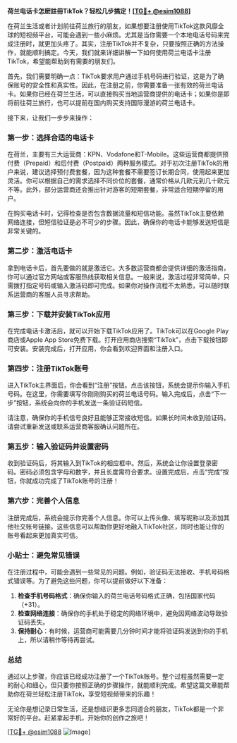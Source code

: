 **荷兰电话卡怎麽註冊TikTok？轻松几步搞定！[[TG💪+ @esim1088](https://t.me/s/esim1088)]**

在荷兰生活或者计划前往荷兰旅行的朋友，如果想要注册使用TikTok这款风靡全球的短视频平台，可能会遇到一些小麻烦。尤其是当你需要一个本地电话号码来完成注册时，就更加头疼了。其实，注册TikTok并不复杂，只要按照正确的方法操作，就能顺利搞定。今天，我们就来详细讲解一下如何使用荷兰电话卡注册TikTok，希望能帮助到有需要的朋友们。

首先，我们需要明确一点：TikTok要求用户通过手机号码进行验证，这是为了确保账号的安全性和真实性。因此，在注册之前，你需要准备一张有效的荷兰电话卡。如果你已经在荷兰生活，可以直接购买当地运营商提供的电话卡；如果你是即将前往荷兰旅行，也可以提前在国内购买支持国际漫游的荷兰电话卡。

接下来，让我们一步步来操作：

### 第一步：选择合适的电话卡

在荷兰，主要有三大运营商：KPN、Vodafone和T-Mobile。这些运营商都提供预付费（Prepaid）和后付费（Postpaid）两种服务模式。对于初次注册TikTok的用户来说，建议选择预付费套餐，因为这种套餐不需要签订长期合同，使用起来更加灵活。你可以根据自己的需求选择不同价位的套餐，通常价格从几欧元到几十欧元不等。此外，部分运营商还会推出针对游客的短期套餐，非常适合短期停留的用户。

在购买电话卡时，记得检查是否包含数据流量和短信功能。虽然TikTok主要依赖网络连接，但短信验证是必不可少的步骤。因此，确保你的电话卡能够发送短信是非常关键的。

### 第二步：激活电话卡

拿到电话卡后，首先要做的就是激活它。大多数运营商都会提供详细的激活指南，你可以通过官方网站或客服热线获取相关信息。一般来说，激活过程非常简单，只需拨打指定号码或输入激活码即可完成。如果你对操作流程不太熟悉，可以随时联系运营商的客服人员寻求帮助。

### 第三步：下载并安装TikTok应用

在完成电话卡激活后，就可以开始下载TikTok应用了。TikTok可以在Google Play商店或Apple App Store免费下载。打开应用商店搜索“TikTok”，点击下载按钮即可安装。安装完成后，打开应用，你会看到欢迎界面和注册入口。

### 第四步：注册TikTok账号

进入TikTok主界面后，你会看到“注册”按钮。点击该按钮，系统会提示你输入手机号码。在这里，你需要填写你刚刚购买的荷兰电话号码。输入完成后，点击“下一步”按钮，系统会向你的手机发送一条验证码短信。

请注意，确保你的手机信号良好且能够正常接收短信。如果长时间未收到验证码，请尝试重新发送或联系运营商客服确认问题所在。

### 第五步：输入验证码并设置密码

收到验证码后，将其输入到TikTok的相应框中。然后，系统会让你设置登录密码。密码必须包含字母和数字，并且长度需符合要求。设置完成后，点击“完成”按钮，你就成功完成了TikTok账号的注册！

### 第六步：完善个人信息

注册完成后，系统会提示你完善个人信息。你可以上传头像、填写昵称以及添加其他社交账号链接。这些信息可以帮助你更好地融入TikTok社区，同时也能让你的账号看起来更加真实可信。

### 小贴士：避免常见错误

在注册过程中，可能会遇到一些常见的问题。例如，验证码无法接收、手机号码格式错误等。为了避免这些问题，你可以提前做好以下准备：

1. **检查手机号码格式**：确保你输入的荷兰电话号码格式正确，包括国家代码（+31）。
2. **检查网络连接**：确保你的手机处于稳定的网络环境中，避免因网络波动导致验证码丢失。
3. **保持耐心**：有时候，运营商可能需要几分钟时间才能将验证码发送到你的手机上，所以请稍作等待再尝试。

### 总结

通过以上步骤，你应该已经成功注册了一个TikTok账号。整个过程虽然需要一定的耐心和细心，但只要你按照正确的步骤操作，就能顺利完成。希望这篇文章能帮助你在荷兰轻松注册TikTok，享受短视频带来的乐趣！

无论你是想记录日常生活，还是想结识更多志同道合的朋友，TikTok都是一个非常好的平台。赶紧拿起手机，开始你的创作之旅吧！

[[TG💪+ @esim1088](https://t.me/s/esim1088) ![Image](https://i.postimg.cc/4NQfJmqS/Snipaste-2025-05-13-00-14-12.png)]